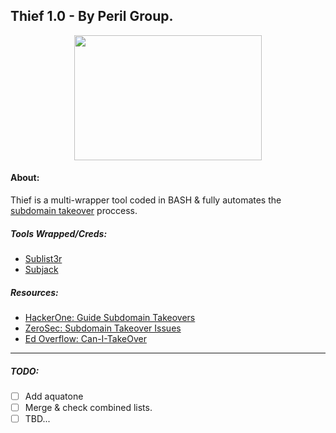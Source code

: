 ## Thief 1.0 - By Peril Group.

<p align="center">
  <img width="300" height="200" src="https://i.imgur.com/iMgAD12.png">
</p>

#### About:
Thief is a multi-wrapper tool coded in BASH & fully automates the [subdomain takeover](https://www.hackerone.com/blog/Guide-Subdomain-Takeovers) proccess. 

##### Tools Wrapped/Creds:
- [Sublist3r](https://github.com/aboul3la/Sublist3r) 
- [Subjack](https://github.com/haccer/subjack) 

##### Resources:
- [HackerOne: Guide Subdomain Takeovers](https://www.hackerone.com/blog/Guide-Subdomain-Takeovers)
- [ZeroSec: Subdomain Takeover Issues](https://blog.zsec.uk/subdomainhijack/)
- [Ed Overflow: Can-I-TakeOver](https://github.com/EdOverflow/can-i-take-over-xyz)
------------
##### TODO:
- [ ] Add aquatone
- [ ] Merge & check combined lists.
- [ ] TBD...
